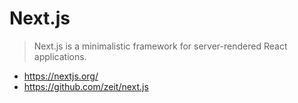 # Next.js

> Next.js is a minimalistic framework for server-rendered React applications.

  - https://nextjs.org/
  - https://github.com/zeit/next.js
